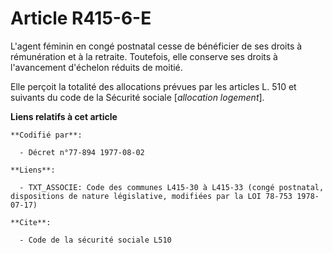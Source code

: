 # Article R415-6-E

L'agent féminin en congé postnatal cesse de bénéficier de ses droits à rémunération et à la retraite. Toutefois, elle
conserve ses droits à l'avancement d'échelon réduits de moitié.

Elle perçoit la totalité des allocations prévues par les articles L. 510 et suivants du code de la Sécurité sociale
[*allocation logement*].

**Liens relatifs à cet article**

	**Codifié par**:

	  - Décret n°77-894 1977-08-02

	**Liens**:

	  - TXT_ASSOCIE: Code des communes L415-30 à L415-33 (congé postnatal, dispositions de nature législative, modifiées par la LOI 78-753 1978-07-17)

	**Cite**:

	  - Code de la sécurité sociale L510
